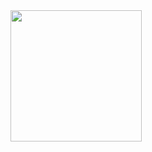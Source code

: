 

<img src="https://github.com/vaibhav-rokde/private-projects/blob/main/Student-info-database/student%20info.gif" width="210" height="210" />

